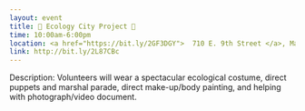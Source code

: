 ```yaml
---
layout: event
title: 🌲 Ecology City Project 🌲
time: 10:00am-6:00pm
location: <a href="https://bit.ly/2GF3DGY">  710 E. 9th Street </a>, Manhattan
link: http://bit.ly/2L87CBc
---
```

Description: Volunteers will wear a spectacular ecological costume, direct puppets and marshal parade, direct make-up/body painting, and helping with photograph/video document.
